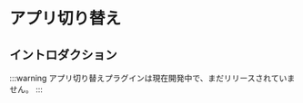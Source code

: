 # アプリ切り替え

<PluginInfo commercial="true" name="app-switching"></PluginInfo>

## イントロダクション

:::warning
アプリ切り替えプラグインは現在開発中で、まだリリースされていません。
:::

